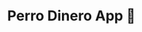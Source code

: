 ---
title: Perro Dinero App 📱
description: La app de Perro Dinero es la concentración de todo lo que hemos aprendido sobre finanzas personales, inversiones, impuestos y dinero en general, presentado de una forma clara y accionable.
published_at: 2021-06-16
external_url: https://perrodinero.substack.com/p/perro-dinero-app-
---